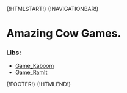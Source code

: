 {!HTMLSTART!}
{!NAVIGATIONBAR!}

# Amazing Cow Games.

<!-- ####################################################################### -->

### Libs:

* [Game_Kaboom](./game_kaboom)
* [Game_RamIt](./game_ramit)

{!FOOTER!}
{!HTMLEND!}
